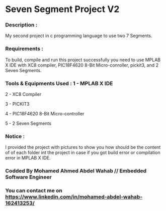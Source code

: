# Seven Segment Project V2

### Description :
My second project in c programming language to use two 7 Segments.

### Requirements :
To build, compile and run this project successfully you need to use MPLAB X IDE with XC8 compiler, PIC18F4620 8-Bit Micro-conroller, pickit3, and 2 Seven Segments.

### Tools & Equipments Used : 1 - MPLAB X IDE
2 - XC8 Compiler

3 - PICKIT3

4 - PIC18F4620 8-Bit Micro-controller

5 - 2 Seven Segments

### Notice :
I provided the project with pictures to show you how should be the content of of each folder int the project in case if you got build error or compilation error in MPLAB X IDE.

### Codded By Mohamed Ahmed Abdel Wahab // Embedded Software Engineer

### You can contact me on https://www.linkedin.com/in/mohamed-abdel-wahab-162413253/
